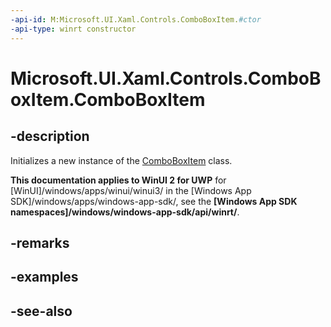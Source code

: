 ```yaml
---
-api-id: M:Microsoft.UI.Xaml.Controls.ComboBoxItem.#ctor
-api-type: winrt constructor
---
```


<!-- Method syntax
public ComboBoxItem()
-->

# Microsoft.UI.Xaml.Controls.ComboBoxItem.ComboBoxItem

## -description
Initializes a new instance of the [ComboBoxItem](comboboxitem.md) class.

**This documentation applies to WinUI 2 for UWP** for [WinUI]/windows/apps/winui/winui3/ in the [Windows App SDK]/windows/apps/windows-app-sdk/, see the **[Windows App SDK namespaces]/windows/windows-app-sdk/api/winrt/**.

## -remarks

## -examples

## -see-also
